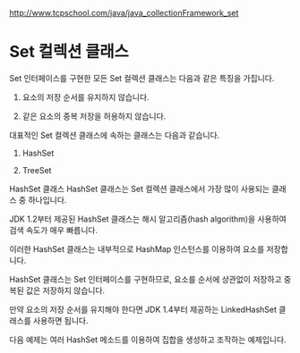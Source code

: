 http://www.tcpschool.com/java/java_collectionFramework_set

# Set 컬렉션 클래스
Set 인터페이스를 구현한 모든 Set 컬렉션 클래스는 다음과 같은 특징을 가집니다.

1. 요소의 저장 순서를 유지하지 않습니다.

2. 같은 요소의 중복 저장을 허용하지 않습니다.

 


대표적인 Set 컬렉션 클래스에 속하는 클래스는 다음과 같습니다.

 

1. HashSet<E>

2. TreeSet<E>

HashSet<E> 클래스
HashSet 클래스는 Set 컬렉션 클래스에서 가장 많이 사용되는 클래스 중 하나입니다.

JDK 1.2부터 제공된 HashSet 클래스는 해시 알고리즘(hash algorithm)을 사용하여 검색 속도가 매우 빠릅니다.

이러한 HashSet 클래스는 내부적으로 HashMap 인스턴스를 이용하여 요소를 저장합니다.

 

HashSet 클래스는 Set 인터페이스를 구현하므로, 요소를 순서에 상관없이 저장하고 중복된 값은 저장하지 않습니다.

만약 요소의 저장 순서를 유지해야 한다면 JDK 1.4부터 제공하는 LinkedHashSet 클래스를 사용하면 됩니다.

 

다음 예제는 여러 HashSet 메소드를 이용하여 집합을 생성하고 조작하는 예제입니다.